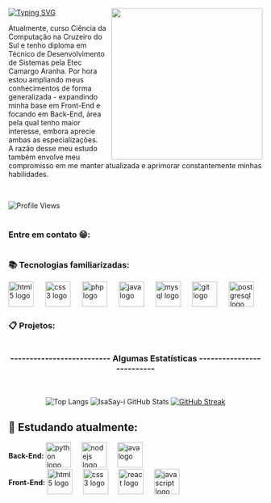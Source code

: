 <p>
  <img align="right" src="https://raw.githubusercontent.com/IsaSay-i/IsaSay-i/main/src/hollow-knight-spin.gif" width="300px" height="300px">
</p>

<a href="https://git.io/typing-svg"><img src="https://readme-typing-svg.demolab.com?font=Gemunu+Libre&weight=600&size=36&letterSpacing=1px&duration=3000&pause=1500&color=FFFFFF&background=FF4100E4&vCenter=true&width=520&height=60&lines=HELLO_POVO!%F0%9F%91%8B;Sou+a+Isabelle+Sayuri+Isa+%3AD" alt="Typing SVG" /></a>
<p align="left">
  Atualmente, curso Ciência da Computação na Cruzeiro do Sul e tenho diploma  
  em Técnico de Desenvolvimento de Sistemas pela Etec Camargo Aranha. 
  Por hora estou ampliando meus conhecimentos de forma generalizada - expandindo minha base em Front-End e focando em  
  Back-End, área pela qual tenho maior interesse, embora aprecie ambas as especializações. <br> 
  A razão desse meu estudo também envolve meu compromisso em me manter atualizada e aprimorar constantemente minhas habilidades.
</p> <br>

![Profile Views](https://komarev.com/ghpvc/?username=IsaSay-i&color=blue)

#

<h3>Entre em contato 😁:</h3>

#

<h3>📚 Tecnologias familiarizadas: </h3>
<div align="left">
  <img src="https://cdn.jsdelivr.net/gh/devicons/devicon/icons/html5/html5-original.svg" height="50" alt="html5 logo"  />
  <img width="15" />
  <img src="https://cdn.jsdelivr.net/gh/devicons/devicon/icons/css3/css3-original.svg" height="50" alt="css3 logo"  />
  <img width="15" />
  <img src="https://raw.githubusercontent.com/devicons/devicon/refs/tags/v2.16.0/icons/php/php-original.svg" height="50" alt="php logo"  />
  <img width="15" />
  <img src="https://cdn.jsdelivr.net/gh/devicons/devicon/icons/java/java-original.svg" height="50" alt="java logo"  />
  <img width="15" />
  <img src="https://cdn.jsdelivr.net/gh/devicons/devicon/icons/mysql/mysql-original.svg" height="50" alt="mysql logo"  />
  <img width="15" />
  <img src="https://raw.githubusercontent.com/devicons/devicon/refs/tags/v2.16.0/icons/git/git-original.svg" height="50" alt="git logo"  />
  <img width="15" />
  <img src="https://cdn.jsdelivr.net/gh/devicons/devicon/icons/postgresql/postgresql-original.svg" height="50" alt="postgresql logo"  />
</div>


<h3>📋 Projetos: </h3>

#

<div style="text-align: center;" align="center">

<h3>--------------------------    Algumas Estatísticas    --------------------------</h3> <br>

![Top Langs](https://github-readme-stats.vercel.app/api/top-langs/?username=IsaSay-i&size_weight=0.5&count_weight=0.5&theme=swift) 
![IsaSay-i GitHub Stats](https://github-readme-stats.vercel.app/api?username=IsaSay-i&show_icons=true&theme=codeSTACKr)
[![GitHub Streak](https://streak-stats.demolab.com?user=IsaSay-i&locale=pt_BR&card_width=465)](https://git.io/streak-stats)

</div>


## 🌱 Estudando atualmente:

<div align="left">
  <div>
    <span style="display: inline-block; vertical-align: middle;">
      <strong>Back-End:</strong>
    </span>
    <span style="display: inline-block; vertical-align: middle;">
      <img src="https://raw.githubusercontent.com/devicons/devicon/refs/tags/v2.16.0/icons/python/python-original.svg" height="50" alt="python logo" />
      <img width="13" />
      <img src="https://raw.githubusercontent.com/devicons/devicon/refs/tags/v2.16.0/icons/nodejs/nodejs-original-wordmark.svg" height="50" alt="nodejs logo" />
      <img width="13" />
      <img src="https://cdn.jsdelivr.net/gh/devicons/devicon/icons/java/java-original.svg" height="50" alt="java logo" />
    </span>
  </div>
  <div>
    <span style="display: inline-block; vertical-align: middle;">
      <strong>Front-End:</strong>
    </span>
    <span style="display: inline-block; vertical-align: middle;">
      <img src="https://cdn.jsdelivr.net/gh/devicons/devicon/icons/html5/html5-original.svg" height="50" alt="html5 logo" />
      <img width="13" />
      <img src="https://cdn.jsdelivr.net/gh/devicons/devicon/icons/css3/css3-original.svg" height="50" alt="css3 logo" />
      <img width="13" />
      <img src="https://cdn.jsdelivr.net/gh/devicons/devicon/icons/react/react-original.svg" height="50" alt="react logo" />
      <img width="13" />
      <img src="https://cdn.jsdelivr.net/gh/devicons/devicon/icons/javascript/javascript-plain.svg" height="50" alt="javascript logo" />
    </span>
  </div>
</div>


